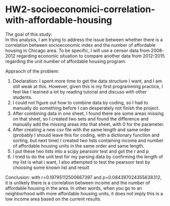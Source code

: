 # HW2-socioeconomici-correlation-with-affordable-housing
The goal of this study:  
In this analysis, I am trying to address the issue between whether there is a correlation between socioeconomic index and the number of affordable housing in Chicago area. 
To be specific, I will use a censor data from 2008-2012 regarding economic situation to compare another data from 2012-2015 regarding the unit number of affordable housing program. 

Appraoch of the problem: 
1. Declaration: I spent more time to get the data structure I want, and I am still weak at this. However, given this is my first programming practice, I feel like I learned a lot by reading tutorial and discuss with other students.
2. I could not figure out how to combine data by coding, so I had to manually do something before I can desperately not finish the project. 
3. After combining data in one sheet, I found there are some areas missing on that sheet, so I created two sets and found the difference and manually add the missing areas into that sheet, with 0 for the parameter. 
4. After creating a new csv file with the same length and same order (probably I should leave this for coding, with a dictionary function and sorting, but next time) I created two lists containing income and number of affordable housing units in the same order and same length. 
5. I put these two lists into a scipy pearsonr test and got the r and p
6. I tried to do the unit test for my parsing data by confirming the length of my list is what i want, I also attempted to test the pearsonr test by choosing some known list and result

Conclusion: 
with r=0.19795112500667397 and p=0.084397024355638312, it is unlikely there is a correlation between income and the number of affordable housing in the area. In other words, when you go to an neighborhood with more affordable housing units, it does not imply this is a low income area based on the current results.

